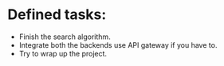 # Defined tasks:
- Finish the search algorithm.
- Integrate both the backends use API gateway if you have to.
- Try to wrap up the project.